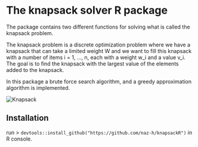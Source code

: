 # The knapsack solver R package

The package contains two different functions for solving what is called the knapsack problem. 

The knapsack problem is a discrete optimization problem where we have a knapsack that can take a limited weight W and we want to fill this knapsack with a number of items i = 1, ..., n, each with a weight w_i and a value v_i. The goal is to find the knapsack with the largest value of the elements added to the knapsack.

In this package a brute force search algorithm, and a greedy approximation algorithm is implemented.

![Knapsack](https://upload.wikimedia.org/wikipedia/commons/e/ec/19th_century_knowledge_hiking_and_camping_sheepskin_knapsack_sleeping_bag_rolled_up.jpg)

## Installation

run > `devtools::install_github("https://github.com/naz-h/knapsackR")` in R console.
